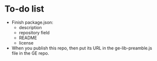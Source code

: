 
# To-do list

 * Finish package.json:
    * description
    * repository field
    * README
    * license
 * When you publish this repo, then put its URL in the
   ge-lib-preamble.js file in the GE repo.
